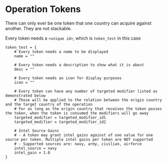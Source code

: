 # Operation Tokens

There can only ever be one token that one country can acquire against another. They are not stackable.

Every token needs a `<unique id>`, which is `token_test` in this case
```
token_test = {
	# Every token needs a name to be displayed
	name = ""
	
	# Every token needs a description to show what it is about
	desc = ""
	
	# Every token needs an icon for display purposes
	icon = ""
	
	# Every token can have any number of targeted modifier listed as demonstrated below
	# Those will be applied to the relation between the origin country and the target country of the operation
	# For as long as the origin country that receives the token posses the token, when the token is consumed the modifiers will go away
	targeted_modifier = targeted_modifier_id1
	targeted_modifier = targeted_modifier_id2
	
	# Intel Source Gains
	# - A token may grant intel gains against of one value for one source per token. Multiple intel gains per token are NOT supported
	# - Supported sources are: navy, army, civilian, airforce
	intel_source = navy
	intel_gain = 1.0
}
```
